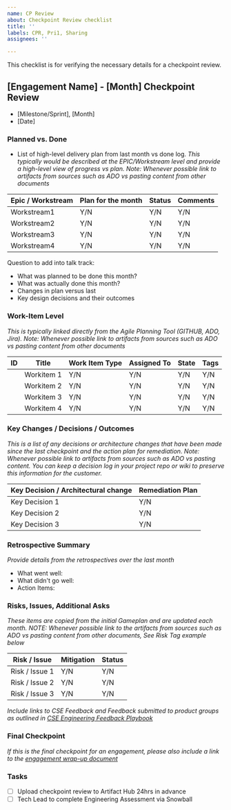 ```yaml
---
name: CP Review
about: Checkpoint Review checklist
title: ''
labels: CPR, Pri1, Sharing
assignees: ''

---
```


This checklist is for verifying the necessary details for a checkpoint review.

## [Engagement Name] - [Month] Checkpoint Review

- [Milestone/Sprint], [Month]
- [Date]  

### Planned vs. Done

- List of high-level delivery plan from last month vs done log.
_This typically would be described at the EPIC/Workstream level and provide a high-level view of progress vs plan.
Note: Whenever possible link to artifacts from sources such as ADO vs pasting content from other documents_

| Epic / Workstream | Plan for the month | Status | Comments |
| ----------------- | ------------------ | ------ | -------- |
| Workstream1       | Y/N                | Y/N    | Y/N      | Y/N |
| Workstream2       | Y/N                | Y/N    | Y/N      | Y/N |
| Workstream3       | Y/N                | Y/N    | Y/N      | Y/N |
| Workstream4       | Y/N                | Y/N    | Y/N      | Y/N |

Question to add into talk track:

- What was planned to be done this month?
- What was actually done this month?
- Changes in plan versus last
- Key design decisions and their outcomes

### Work-Item Level

_This is typically linked directly from the Agile Planning Tool (GITHUB, ADO, Jira).
Note: Whenever possible link to artifacts from sources such as ADO vs pasting content from other documents_

| ID  | Title      | Work Item Type | Assigned To | State | Tags |
| --- | ---------- | -------------- | ----------- | ----- | ---- |
|     | Workitem 1 | Y/N            | Y/N         | Y/N   | Y/N  | Y/N | Y/N |
|     | Workitem 2 | Y/N            | Y/N         | Y/N   | Y/N  | Y/N | Y/N |
|     | Workitem 3 | Y/N            | Y/N         | Y/N   | Y/N  | Y/N | Y/N |
|     | Workitem 4 | Y/N            | Y/N         | Y/N   | Y/N  | Y/N | Y/N |

###  Key Changes / Decisions / Outcomes
_This is a list of any decisions or architecture changes that have been made since the last checkpoint and the action plan for remediation.
Note: Whenever possible link to artifacts from sources such as ADO vs pasting content.  You can keep a decision log in your project repo or wiki to preserve this information for the customer._

| Key Decision / Architectural change | Remediation Plan |
| ----------------------------------- | ---------------- |
| Key Decision 1                      | Y/N              |
| Key Decision 2                      | Y/N              |
| Key Decision 3                      | Y/N              |
### Retrospective Summary

_Provide details from the retrospectives over the last month_

- What went well:
- What didn't go well:
- Action Items:

### Risks, Issues, Additional Asks

_These items are copied from the initial Gameplan and are updated each month.
NOTE: Whenever possible link to the artifacts from sources such as ADO vs pasting content from other documents,  See Risk Tag example below_

| Risk / Issue   | Mitigation | Status |
| -------------- | ---------- | ------ |
| Risk / Issue 1 | Y/N        | Y/N    |
| Risk / Issue 2 | Y/N        | Y/N    |
| Risk / Issue 3 | Y/N        | Y/N    |

_Include links to CSE Feedback and Feedback submitted to product groups as outlined in [CSE Engineering Feedback Playbook](https://cwcwiki.com/wiki/CSE_Engineering_Feedback_Playbook)_

### Final Checkpoint

_If this is the final checkpoint for an engagement, please also include a link to the [engagement wrap-up document](https://aka.ms/wrapuptemplate)_

### Tasks

- [ ] Upload checkpoint review to Artifact Hub 24hrs in advance
- [ ] Tech Lead to complete Engineering Assessment via Snowball
